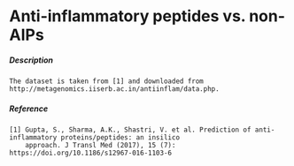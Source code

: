 # Anti-inflammatory peptides vs. non-AIPs

##### Description

    The dataset is taken from [1] and downloaded from http://metagenomics.iiserb.ac.in/antiinflam/data.php. 
    
##### Reference

    [1] Gupta, S., Sharma, A.K., Shastri, V. et al. Prediction of anti-inflammatory proteins/peptides: an insilico 
        approach. J Transl Med (2017), 15 (7): https://doi.org/10.1186/s12967-016-1103-6
         